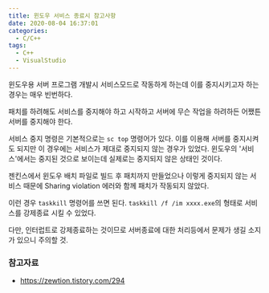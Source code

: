 ```yaml
---
title: 윈도우 서비스 종료시 참고사항
date: 2020-08-04 16:37:01
categories:
  - C/C++
tags:
  - C++
  - VisualStudio
---
```


윈도우용 서버 프로그램 개발시 서비스모드로 작동하게 하는데 이를 중지시키고자 하는 경우는 매우 빈번하다.

패치를 하려해도 서비스를 중지해야 하고 시작하고 서버에 무슨 작업을 하려하든 어쨌튼 서버를 중지해야 한다.

서비스 중지 명령은 기본적으로는 `sc top` 명령어가 있다. 이를 이용해 서버를 중지시켜도 되지만 이 경우에는 서비스가 제대로 중지되지 않는 경우가 있었다. 윈도우의 '서비스'에서는 중지된 것으로 보이는데 실제로는 중지되지 않은 상태인 것이다.

젠킨스에서 윈도우 배치 파일로 빌드 후 패치까지 만들었으나 이렇게 중지되지 않는 서비스 때문에 Sharing violation 에러와 함께 패치가 작동되지 않았다.

이런 경우 `taskkill` 명령어를 쓰면 된다. `taskkill /f /im xxxx.exe`의 형태로 서비스를 강제종료 시킬 수 있었다.

다만, 인터럽트로 강제종료하는 것이므로 서버종료에 대한 처리등에서 문제가 생길 소지가 있으니 주의할 것.

### 참고자료
* <https://zewtion.tistory.com/294>
